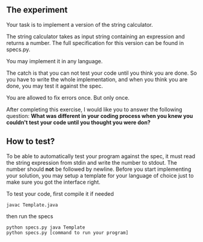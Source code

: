 ## The experiment

Your task is to implement a version of the string calculator.

The string calculator takes as input string containing an expression and
returns a number. The full specification for this version can be found in
specs.py.

You may implement it in any language.

The catch is that you can not test your code until you think you are done. So
you have to write the whole implementation, and when you think you are done,
you may test it against the spec.

You are allowed to fix errors once. But only once.

After completing this exercise, I would like you to answer the following
question: **What was different in your coding process when you knew you
couldn't test your code until you thought you were don?**

## How to test?

To be able to automatically test your program against the spec, it must read
the string expression from stdin and write the number to stdout. The number
should **not** be followed by newline. Before you start implementing your
solution, you may setup a template for your language of choice just to make
sure you got the interface right.

To test your code, first compile it if needed

    javac Template.java

then run the specs

    python specs.py java Template
    python specs.py [command to run your program]
